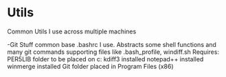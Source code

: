 # Utils
Common Utils I use across multiple machines

-Git Stuff
	common base .bashrc I use. Abstracts some shell functions and many git commands
	supporting files like .bash_profile, windiff.sh
	Requires:
		PER5LIB folder to be placed on c:
		kdiff3 installed
		notepad++ installed
		winmerge installed
		Git folder placed in Program Files (x86)